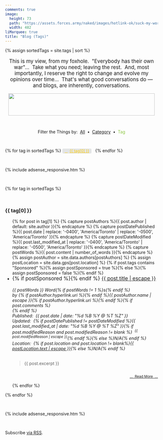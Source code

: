 ```yaml
---
comments: true
image:
  height: 73
  path: "https://assets.forces.army/naked/images/hotlink-ok/suck-my-words_482x073.png"
  width: 482
liMarquee: true
title: "Blog (Tags)"
---
```


{% assign sortedTags = site.tags | sort %}

<style>
  .post-tag {
    background: rgba(79, 94, 104, 0.15);
    border-radius: 4px;
    color: rgb(255, 204, 0);
    display: inline-block;
    font-size: 90%;
    margin-right: .5rem;
    padding: 0 .5rem;
  }

  .post-tag:before {
    content: "\f02b";
    font-family: FontAwesome;
    padding-right: .5em;
  }

  .post-tag:hover {
    background: rgb(143, 200, 71);
    color: rgb(79, 94, 104);
    font-weight: bolder;
    text-decoration: none;
  }
</style>
<p class="liMarquee mWrap" style="font-size: larger; text-align: center;">
  This is my view, from my foxhole.&nbsp; &quot;Everybody has their own war&quot;&hellip;&nbsp; Take what you need; leaving the rest.&nbsp; And, most
  importantly, I reserve the right to change and evolve my opinions over time&hellip;&nbsp; That's what good conversations do &#8212; and blogs, are
  inherently, conversations.
</p>
<img
  alt="" height="73" src="{{ site.uri.assets }}/naked/images/suck-my-words_482x073.png"
  style="border: 0px; display: block; margin-left: auto; margin-right: auto;" width="482" />
<p>
  &nbsp;
</p>
<p style="text-align: center;">
  <i aria-hidden="true" class="fa fa-filter"></i> Filter the Things by:&nbsp;
  <a href="{{ site.url }}/blog" rel="me" title="">All</a>&nbsp;
  &bull;&nbsp; <a href="{{ site.url }}/blog/categories" rel="me" title="">Category</a>&nbsp;
  &bull;&nbsp; <span style="color: rgb(143, 200, 71);">Tag</span>
</p>
<p>
  &nbsp;
</p>
<div class="tags-expo">
  <div class="tags-expo-list">
    {% for tag in sortedTags %}
    <a class="post-tag" href="{{ site.url }}{{ page.url }}#{{ tag[0] | slugify }}" rel="me" title="">{{ tag[0] }}</a>
    {% endfor %}
  </div>
  <p>
    &nbsp;
  </p>
  {% include adsense_responsive.htm %}
  <p>
    &nbsp;
  </p>
  <div class="h-feed tags-expo-section">
    <div style="display: none;">
      <p class="p-name">
        {% if page.title %}{{ page.title }} :: {% endif %}{{ site.title | default: site.github.repository_name }}
      </p>
      <a class="u-url" href="{{ site.url }}{{ page.url }}" rel="me">{{ site.url }}{{ page.url }}</a>
    </div>
    {% for tag in sortedTags %}
    <p>
      &nbsp;
    </p>
    <h3 id="{{ tag[0] | slugify }}">
      {{ tag[0] }}
    </h3>
    <ul class="tags-expo-posts">
      {% for post in tag[1] %}
      {% capture postAuthors %}{{ post.author | default: site.author }}{% endcapture %}
      {% capture postDatePublished %}{{ post.date | replace: '-0400', 'America/Toronto' | replace: '-0500', 'America/Toronto' }}{% endcapture %}
      {% capture postDateModified %}{{ post.last_modified_at | replace: '-0400', 'America/Toronto' | replace: '-0500', 'America/Toronto' }}{% endcapture %}
      {% capture postWords %}{{ post.content | number_of_words }}{% endcapture %}
      {% assign postAuthor = site.data.authors[postAuthors] %}
      {% assign postLocation = site.data.gps[post.location] %}
      {% if post.tags contains "Sponsored" %}{% assign postSponsored = true %}{% else %}{% assign postSponsored = false %}{% endif %}
      <li>
        <article class="h-entry">
          <div style="display: none;">
            <p class="p-name">
              {{ post.title | escape }}
            </p>
            <p class="u-uid">
              {{ post.url }}
            </p>
          </div>
          <span style="font-size: larger;">
            {% if postSponsored %}<i aria-hidden="true" class="fa fa-handshake-o" style="float: right; margin-left: 10px;" title="Sponsored"></i>{% endif %}
            <a class="u-url" href="{{ site.url }}{{ post.url }}" rel="me">{{ post.title | escape }}</a>
          </span>
          <h6>
            <span style="float: right;">
              {{ postWords }} Word{% if postWords != 1 %}s{% endif %}<br />
              by {% if postAuthor.hyperlink.uri %}<a {% if postAuthor.hyperlink.hcard %}class="h-card p-author" {% endif %}href="{{ postAuthor.hyperlink.uri }}" {% if postAuthors != "jwds" %}{% if postAuthor.hyperlink.hcard %}rel="author external nofollow" {% endif %}target="_blank"{% else %}rel="author me"{% endif %} title="{{ postAuthor.hyperlink.title | escape }}">{% endif %}<span {% if postAuthor.hyperlink.hcard != true %}class="p-author" {% endif %}style="font-size: larger;">{{ postAuthor.name | escape }}</span>{% if postAuthor.hyperlink.uri %}</a>{% endif %}{% if post.comments %}<br />
              <a data-disqus-identifier="{{ post.disqusIdentifier }}" href="{{ site.url }}{{ post.url }}#disqus_thread" rel="me" title=""></a>{% endif %}
            </span>
            Published:&nbsp; <time class="dt-published" datetime="{{ post.date | date_to_xmlschema }}">{{ post.date | date: "%d %B %Y @ %T %Z" }}</time><br />
            Updated:&nbsp; {% if postDatePublished != postDateModified %}<time class="dt-updated" datetime="{{ post.last_modified_at | date_to_xmlschema }}">{{ post.last_modified_at | date: "%d %B %Y @ %T %Z" }}</time>{% if post.modifiedReason and post.modifiedReason != blank %}&nbsp; <sup>{{ post.modifiedReason | escape }}</sup>{% endif %}{% else %}N/A{% endif %}<br />
            Location:&nbsp; {% if post.location and post.location != blank%}<span class="h-geo p-location"><data class="p-altitude" value="{{ postLocation.altitude }}"></data><data class="p-latitude" value="{{ postLocation.dd.latitude }}"></data><data class="p-longitude" value="{{ postLocation.dd.longitude }}"></data><a href="{{ site.uri.googleMaps }}/{{ postLocation.dd.latitude }},{{ postLocation.dd.longitude }}" rel="external" target="_blank" title="Altitude: {{ postLocation.altitude }} Meters, Latitude: {{ postLocation.dd.latitude }}, Longitude: {{ postLocation.dd.longitude }}">{{ postLocation.text | escape }}</a></span>{% else %}N/A{% endif %}
          </h6>
          <blockquote cite="{{ site.url }}{{ post.url }}" class="p-summary">
            {{ post.excerpt }}
          </blockquote>
          <div style="font-size: smaller; text-align: right;">
            &nbsp;<br />
            <a href="{{ site.url }}{{ post.url }}" rel="me" title="">&hellip;&nbsp; Read More&nbsp; &hellip;</a><br />
            &nbsp;
          </div>
        </article>
      </li>
      {% endfor %}
    </ul>
    {% endfor %}
  </div>
</div>
<p>
  &nbsp;
</p>
{% include adsense_responsive.htm %}
<p>
  &nbsp;
</p>
<p class="rss-subscribe">
  Subscribe <a href="{{ site.url }}/feed.xml" rel="me" title="">via RSS</a>.
</p>
